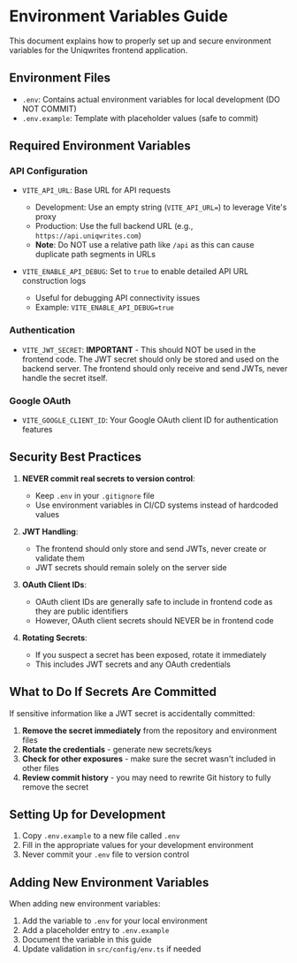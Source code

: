 # Environment Variables Guide

This document explains how to properly set up and secure environment variables for the Uniqwrites frontend application.

## Environment Files

- `.env`: Contains actual environment variables for local development (DO NOT COMMIT)
- `.env.example`: Template with placeholder values (safe to commit)

## Required Environment Variables

### API Configuration

- `VITE_API_URL`: Base URL for API requests
  - Development: Use an empty string (`VITE_API_URL=`) to leverage Vite's proxy
  - Production: Use the full backend URL (e.g., `https://api.uniqwrites.com`)
  - **Note**: Do NOT use a relative path like `/api` as this can cause duplicate path segments in URLs

- `VITE_ENABLE_API_DEBUG`: Set to `true` to enable detailed API URL construction logs
  - Useful for debugging API connectivity issues
  - Example: `VITE_ENABLE_API_DEBUG=true`

### Authentication

- `VITE_JWT_SECRET`: **IMPORTANT** - This should NOT be used in the frontend code. The JWT secret should only be stored and used on the backend server. The frontend should only receive and send JWTs, never handle the secret itself.

### Google OAuth

- `VITE_GOOGLE_CLIENT_ID`: Your Google OAuth client ID for authentication features

## Security Best Practices

1. **NEVER commit real secrets to version control**:
   - Keep `.env` in your `.gitignore` file
   - Use environment variables in CI/CD systems instead of hardcoded values

2. **JWT Handling**:
   - The frontend should only store and send JWTs, never create or validate them
   - JWT secrets should remain solely on the server side

3. **OAuth Client IDs**:
   - OAuth client IDs are generally safe to include in frontend code as they are public identifiers
   - However, OAuth client secrets should NEVER be in frontend code

4. **Rotating Secrets**:
   - If you suspect a secret has been exposed, rotate it immediately
   - This includes JWT secrets and any OAuth credentials

## What to Do If Secrets Are Committed

If sensitive information like a JWT secret is accidentally committed:

1. **Remove the secret immediately** from the repository and environment files
2. **Rotate the credentials** - generate new secrets/keys
3. **Check for other exposures** - make sure the secret wasn't included in other files
4. **Review commit history** - you may need to rewrite Git history to fully remove the secret

## Setting Up for Development

1. Copy `.env.example` to a new file called `.env`
2. Fill in the appropriate values for your development environment
3. Never commit your `.env` file to version control

## Adding New Environment Variables

When adding new environment variables:

1. Add the variable to `.env` for your local environment
2. Add a placeholder entry to `.env.example`
3. Document the variable in this guide
4. Update validation in `src/config/env.ts` if needed
